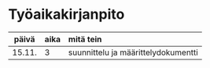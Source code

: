 # Työaikakirjanpito

| päivä | aika | mitä tein |
| :----:|:-----| :-----|
| 15.11. | 3    | suunnittelu ja määrittelydokumentti |
